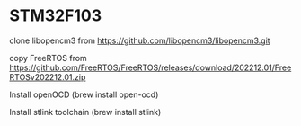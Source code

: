 # STM32F103

clone libopencm3 from https://github.com/libopencm3/libopencm3.git

copy FreeRTOS from https://github.com/FreeRTOS/FreeRTOS/releases/download/202212.01/FreeRTOSv202212.01.zip


Install openOCD (brew install open-ocd)

Install stlink toolchain (brew install stlink)